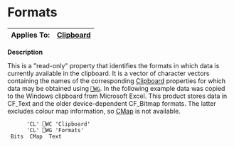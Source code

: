 




<h1 class="heading"><span class="name">Formats</span></h1>

| Applies To: | [Clipboard](../a-z/clipboard.md) |
| --- | ---  |


**Description**


This is a "read-only" property that identifies the formats in which data is currently available in the clipboard. It is a vector of character vectors containing the names of the corresponding [Clipboard](../a-z/clipboard.md) properties for which data may be obtained using [`⎕WG`](../../Language/System%20Functions/wg.htm). In the following example data was copied to the Windows clipboard from Microsoft Excel. This product stores data in CF_Text and the older device-dependent CF_Bitmap formats. The latter excludes colour map information, so [CMap](../a-z/cmap.md) is not available.
```apl
      'CL' ⎕WC 'Clipboard'
      'CL' ⎕WG 'Formats'
 Bits  CMap  Text
```



